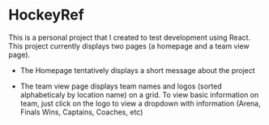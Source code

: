 # HockeyRef
 

This is a personal project that I created to test development using React. This project currently displays
two pages (a homepage and a team view page). 

- The Homepage tentatively displays a short message about the project

- The team view page displays team names and logos (sorted alphabeticaly by location name) on a grid. To view basic 
	information on team, just click on the logo to view a dropdown with information (Arena, Finals Wins, Captains,
	Coaches, etc) 
